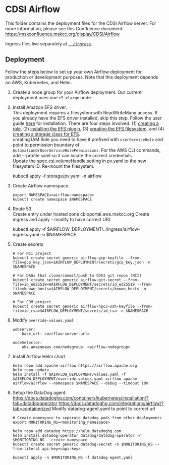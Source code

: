 # CDSI Airflow

This folder contains the deployment files for the CDSI Airflow server. For more information, please see this Confluence document: https://mskconfluence.mskcc.org/display/CDSI/Airflow

Ingress files live separately at [`../ingress`](../ingress).

## Deployment
Follow the steps below to set up your own Airflow deployment for production or development purposes. Note that this deployment depends on AWS, Kubernetes, and Helm. 

1. Create a node group for your Airflow deployment. Our current deployment uses one `r5.xlarge` node.

2. Install Amazon EFS driver.  
This deployment requires a filesystem with ReadWriteMany access. If you already have the EFS driver installed, skip this step. Follow the user guide [here](https://docs.aws.amazon.com/eks/latest/userguide/efs-csi.html) for installation. There are four steps involved: (1) [creating a role](https://docs.aws.amazon.com/eks/latest/userguide/efs-csi.html#efs-create-iam-resources), (2) [installing the EFS plugin](https://docs.aws.amazon.com/eks/latest/userguide/creating-an-add-on.html), (3) [creating the EFS filesystem](https://github.com/kubernetes-sigs/aws-efs-csi-driver/blob/master/docs/efs-create-filesystem.md), and (4) [creating a storage class for EFS](https://github.com/kubernetes-sigs/aws-efs-csi-driver/blob/master/examples/kubernetes/dynamic_provisioning/README.md).  
creating IAM Role you need to have it prefixed with `userServiceRole` and point to permission boundary of `AutomationOrUserServiceRolePermissions`.
For the AWS CLI commands, add –-profile saml so it can locate the correct credentials.  
Update the spec.csi.volumeHandle  setting in pv.yaml  to the new filesystem ID. Re-mount the filesystem.  

	kubectl apply -f storage/pv.yaml -n airflow

3. Create Airflow namespace.
    ```
	export NAMESPACE=<airflow-namespace>
	kubectl create namespace $NAMESPACE
    ```

4. Route 53  
	Create entry under hosted zone cbioportal.aws.mskcc.org
	Create ingress and apply - modify to have correct URL

	kubectl apply -f $AIRFLOW_DEPLOYMENT/../ingress/airflow-ingress.yaml -n $NAMESPACE
	
5. Create secrets
	```
    # For NCI project
    kubectl create secret generic airflow-gcp-keyfile --from-file=gcp_key.json=$AIRFLOW_DEPLOYMENT/secrets/gcp_key.json -n $NAMESPACE

    # For DAGs that clone/commit/push to CDSI git repos (NCI)
	kubectl create secret generic airflow-git-secret --from-file=id_ed25519=$AIRFLOW_DEPLOYMENT/secrets/id_ed25519 --from-file=known_hosts=$AIRFLOW_DEPLOYMENT/secrets/known_hosts -n $NAMESPACE

    # For CDM project
	kubectl create secret generic airflow-hpc3-ssh-keyfile --from-file=id_rsa=$AIRFLOW_DEPLOYMENT/secrets/id_rsa -n $NAMESPACE
    ```

6. Modify `override-values.yaml`
    ```
    webserver:
        base_url: <airflow-server-url>
    ```

    ```
    nodeSelector:
        eks.amazonaws.com/nodegroup: <airflow-nodegroup>
    ```

7. Install Airflow Helm chart
	```
    helm repo add apache-airflow https://airflow.apache.org
	helm repo update
    helm install -f $AIRFLOW_DEPLOYMENT/values.yaml -f $AIRFLOW_DEPLOYMENT/override-values.yaml airflow apache-airflow/airflow --namespace $NAMESPACE --debug --timeout 10m
    ```

8. Setup the DataDog agent.
	https://docs.datadoghq.com/containers/kubernetes/installation/?tab=datadogoperator
	https://docs.datadoghq.com/integrations/airflow/?tab=containerized
    Modify datadog-agent.yaml to point to correct url
	
    ```
	# Create namespace to separate datadog pods from other deployments
    export MONITORING_NS=<monitoring_namespace>

    helm repo add datadog https://helm.datadoghq.com
	helm install datadog-operator datadog/datadog-operator -n $MONITORING_NS --create-namespace
	kubectl create secret generic datadog-secret -n $MONITORING_NS --from-literal api-key=<api-key>

	kubectl apply -n $MONITORING_NS -f datadog-agent.yaml
    ```
	
	

